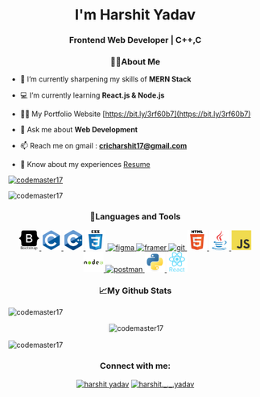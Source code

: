 <h1 align="center"> I'm Harshit Yadav</h1>
<h3 align="center">Frontend Web Developer | C++,C</h3>


<h3 align="center">🙋‍♂️About Me</h3>


- 🎯 I’m currently sharpening my skills of **MERN Stack**

- 💻 I’m currently learning **React.js & Node.js**

- 👨‍💻 My Portfolio Website [https://bit.ly/3rf60b7](https://bit.ly/3rf60b7)

- 💬 Ask me about **Web Development**

- 📫 Reach me on gmail : **cricharshit17@gmail.com**

- 📄 Know about my experiences [Resume](https://bit.ly/3SDQ3XH)
         
          
<p align="left"> <a href="https://github.com/ryo-ma/github-profile-trophy"><img src="https://github-profile-trophy.vercel.app/?username=codemaster17" alt="codemaster17" /></a> </p>

<p align="left"> <img src="https://komarev.com/ghpvc/?username=codemaster17&label=Profile%20views&color=5F8D4E&style=flat" alt="codemaster17" /> </p>

<h3 align="center">🚀Languages and Tools</h3>
<p align="center"> <a href="https://getbootstrap.com" target="_blank" rel="noreferrer"> 
 <img src="https://raw.githubusercontent.com/devicons/devicon/master/icons/bootstrap/bootstrap-plain-wordmark.svg" alt="bootstrap" width="40" height="40"/> </a> <a href="https://www.cprogramming.com/" target="_blank" rel="noreferrer">
 <img src="https://raw.githubusercontent.com/devicons/devicon/master/icons/c/c-original.svg" alt="c" width="40" height="40"/> </a> <a href="https://www.w3schools.com/cpp/" target="_blank" rel="noreferrer">
 <img src="https://raw.githubusercontent.com/devicons/devicon/master/icons/cplusplus/cplusplus-original.svg" alt="cplusplus" width="40" height="40"/> </a> <a href="https://www.w3schools.com/css/" target="_blank" rel="noreferrer"> 
 <img src="https://raw.githubusercontent.com/devicons/devicon/master/icons/css3/css3-original-wordmark.svg" alt="css3" width="40" height="40"/> </a> <a href="https://www.figma.com/" target="_blank" rel="noreferrer"> <img src="https://www.vectorlogo.zone/logos/figma/figma-icon.svg" alt="figma" width="40" height="40"/> </a> <a href="https://www.framer.com/" target="_blank" rel="noreferrer"> 
<img src="https://www.vectorlogo.zone/logos/framer/framer-icon.svg" alt="framer" width="40" height="40"/> </a> <a href="https://git-scm.com/" target="_blank" rel="noreferrer">
<img src="https://www.vectorlogo.zone/logos/git-scm/git-scm-icon.svg" alt="git" width="40" height="40"/> </a> <a href="https://www.w3.org/html/" target="_blank" rel="noreferrer">
<img src="https://raw.githubusercontent.com/devicons/devicon/master/icons/html5/html5-original-wordmark.svg" alt="html5" width="40" height="40"/> </a> <a href="https://www.java.com" target="_blank" rel="noreferrer"> 
<img src="https://raw.githubusercontent.com/devicons/devicon/master/icons/java/java-original.svg" alt="java" width="40" height="40"/> </a> <a href="https://developer.mozilla.org/en-US/docs/Web/JavaScript" target="_blank" rel="noreferrer">
<img src="https://raw.githubusercontent.com/devicons/devicon/master/icons/javascript/javascript-original.svg" alt="javascript" width="40" height="40"/> </a> <a href="https://nodejs.org" target="_blank" rel="noreferrer">
<img src="https://raw.githubusercontent.com/devicons/devicon/master/icons/nodejs/nodejs-original-wordmark.svg" alt="nodejs" width="40" height="40"/> </a> <a href="https://postman.com" target="_blank" rel="noreferrer">
<img src="https://www.vectorlogo.zone/logos/getpostman/getpostman-icon.svg" alt="postman" width="40" height="40"/> </a> <a href="https://www.python.org" target="_blank" rel="noreferrer"> 
<img src="https://raw.githubusercontent.com/devicons/devicon/master/icons/python/python-original.svg" alt="python" width="40" height="40"/> </a> <a href="https://reactjs.org/" target="_blank" rel="noreferrer"> 
<img src="https://raw.githubusercontent.com/devicons/devicon/master/icons/react/react-original-wordmark.svg" alt="react" width="40" height="40"/> </a> </p>


<h3 align="center">📈My Github Stats</h3>
<p align="center">
<p><img align="center" src="https://github-readme-stats.vercel.app/api/top-langs?username=codemaster17&show_icons=true&locale=en&layout=compact&theme=react&hide_border=true&bg_color=0D1117" alt="codemaster17" /></p>

<p align="center">&nbsp;<img align="center" src="https://github-readme-stats.vercel.app/api?username=codemaster17&show_icons=true&locale=en&theme=react&hide_border=true&bg_color=0D1117" alt="codemaster17" /></p>

<p><img align="center" src="https://github-readme-streak-stats.herokuapp.com/?user=codemaster17&theme=react&hide_border=true&bg_color=0D1117" alt="codemaster17" /></p>
</p>
<h3 align="center">Connect with me:</h3>
<p align="center">
<a href="https://linkedin.com/in/harshit yadav" target="blank"><img align="center" src="https://raw.githubusercontent.com/rahuldkjain/github-profile-readme-generator/master/src/images/icons/Social/linked-in-alt.svg" alt="harshit yadav" height="30" width="40" /></a>
<a href="https://instagram.com/harshit._._.yadav" target="blank"><img align="center" src="https://raw.githubusercontent.com/rahuldkjain/github-profile-readme-generator/master/src/images/icons/Social/instagram.svg" alt="harshit._._.yadav" height="30" width="40" /></a>
</p>

